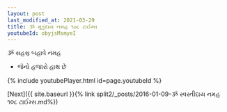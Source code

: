 ```yaml
---
layout: post
last_modified_at: 2021-03-29
title: ૐ મુકુંદાય નમહ ૧૦૮ ટાઈમ્સ
youtubeId: obyjsMsmyeI
---
```

 
 
 ૐ સહસ્ર બહાવે નમહ  
 
 -  જેનો હજારો હાથ છે 
 
  
 
  
 
 
 
 
 
 


{% include youtubePlayer.html id=page.youtubeId %}
 
[Next]({{ site.baseurl }}{% link  split2/_posts/2016-01-09-ૐ સ્વસ્તીદાય નમહ ૧૦૮ ટાઈમ્સ.md%})
 
